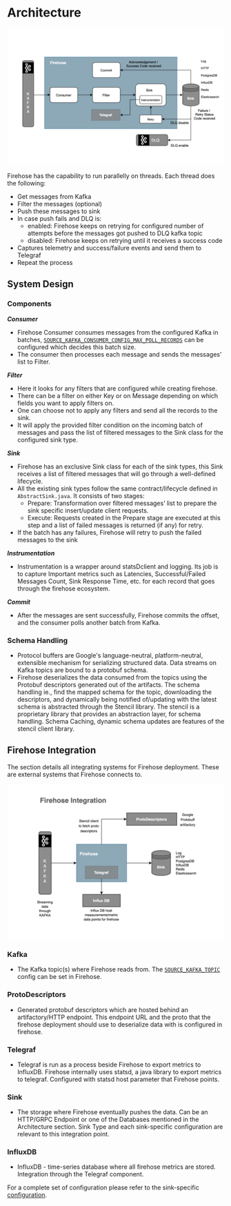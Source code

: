 # Architecture
![Firehose Architecture](../assets/architecture.png)

Firehose has the capability to run parallelly on threads. Each thread does the following:
* Get messages from Kafka
* Filter the messages (optional)
* Push these messages to sink
* In case push fails and DLQ is:
    * enabled: Firehose keeps on retrying for configured number of attempts before the messages got pushed to DLQ kafka topic
    * disabled: Firehose keeps on retrying until it receives a success code
* Captures telemetry and success/failure events and send them to Telegraf
* Repeat the process

## System Design
### Components

***Consumer***
* Firehose Consumer consumes messages from the configured Kafka in batches, [`SOURCE_KAFKA_CONSUMER_CONFIG_MAX_POLL_RECORDS`](../reference/configuration.md#-source_kafka_consumer_config_max_poll_records) can be configured which decides this batch size.
* The consumer then processes each message and sends the messages’ list to Filter.

***Filter***
* Here it looks for any filters that are configured while creating firehose.
* There can be a filter on either Key or on Message depending on which fields you want to apply filters on.
* One can choose not to apply any filters and send all the records to the sink.
* It will apply the provided filter condition on the incoming batch of messages and pass the list of filtered messages to the Sink class for the configured sink type.

***Sink***
* Firehose has an exclusive Sink class for each of the sink types, this Sink receives a list of filtered messages that will go through a well-defined lifecycle.
* All the existing sink types follow the same contract/lifecycle defined in `AbstractSink.java`. It consists of two stages:
    * Prepare: Transformation over filtered messages’ list to prepare the sink specific insert/update client requests.
    * Execute: Requests created in the Prepare stage are executed at this step and a list of failed messages is returned (if any) for retry.
* If the batch has any failures, Firehose will retry to push the failed messages to the sink

***Instrumentation***
* Instrumentation is a wrapper around statsDclient and logging. Its job is to capture Important metrics such as Latencies, Successful/Failed Messages Count, Sink Response Time, etc. for each record that goes through the firehose ecosystem.

***Commit***
* After the messages are sent successfully, Firehose commits the offset, and the consumer polls another batch from Kafka.

### Schema Handling
* Protocol buffers are Google's language-neutral, platform-neutral, extensible mechanism for serializing structured data. Data streams on Kafka topics are bound to a protobuf schema.
* Firehose deserializes the data consumed from the topics using the Protobuf descriptors generated out of the artifacts. The schema handling ie., find the mapped schema for the topic, downloading the descriptors, and dynamically being notified of/updating with the latest schema is abstracted through the Stencil library.
The stencil is a proprietary library that provides an abstraction layer, for schema handling.
Schema Caching, dynamic schema updates are features of the stencil client library.

## Firehose Integration
The section details all integrating systems for Firehose deployment. These are external systems that Firehose connects to.

![Firehose Integration](../assets/integration.png)

### Kafka
* The Kafka topic(s) where Firehose reads from. The [`SOURCE_KAFKA_TOPIC`](../reference/configuration.md#-source_kafka_topic) config can be set in Firehose.

### ProtoDescriptors
* Generated protobuf descriptors which are hosted behind an artifactory/HTTP endpoint. This endpoint URL and the proto that the firehose deployment should use to deserialize data with is configured in firehose.

### Telegraf
* Telegraf is run as a process beside Firehose to export metrics to InfluxDB. Firehose internally uses statsd, a java library to export metrics to telegraf. Configured with statsd host parameter that Firehose points. 

### Sink
* The storage where Firehose eventually pushes the data. Can be an HTTP/GRPC Endpoint or one of the Databases mentioned in the Architecture section. Sink Type and each sink-specific configuration are relevant to this integration point.

### InfluxDB
* InfluxDB - time-series database where all firehose metrics are stored. Integration through the Telegraf component.

For a complete set of configuration please refer to the sink-specific [configuration](../reference/configuration.md).

